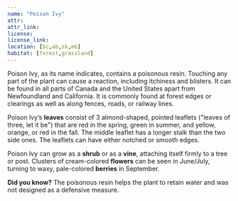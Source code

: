 ```yaml
---
name: "Poison Ivy"
attr: 
attr_link: 
license: 
license_link: 
location: [bc,ab,sk,mb]
habitat: [forest,grassland]
---
```

Poison Ivy, as its name indicates, contains a poisonous resin. Touching any part of the plant can cause a reaction, including itchiness and blisters. It can be found in all parts of Canada and the United States apart from Newfoundland and California. It is commonly found at forest edges or clearings as well as along fences, roads, or railway lines.

Poison Ivy’s **leaves** consist of 3 almond-shaped, pointed leaflets ("leaves of three, let it be") that are red in the spring, green in summer, and yellow, orange, or red in the fall. The middle leaflet has a longer stalk than the two side ones. The leaflets can have either notched or smooth edges. 

Poison Ivy can grow as a **shrub** or as a **vine**, attaching itself firmly to a tree or post. Clusters of cream-colored **flowers** can be seen in June/July, turning to waxy, pale-colored **berries** in September.

**Did you know?** The poisonous resin helps the plant to retain water and was not designed as a defensive measure. 
